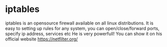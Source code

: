 # iptables
iptables is an opensource firewall available on all linux distributions. 
It is easy to setting up rules for any system, you can open/close/forward ports, specify ip address, services etc
He is very powerfull!
You can show it on his official website https://netfilter.org/

